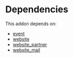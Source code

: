 # Dependencies

This addon depends on:

- [event](https://github.com/bringout/oca-ocb-core)
- [website](https://github.com/bringout/oca-ocb-website)
- [website_partner](https://github.com/bringout/oca-ocb-website)
- [website_mail](https://github.com/bringout/oca-ocb-website)
